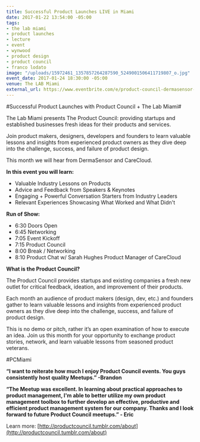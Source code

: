 ```yaml
---
title: Successful Product Launches LIVE in Miami
date: 2017-01-22 13:54:00 -05:00
tags:
- the lab miami
- product launches
- lecture
- event
- wynwood
- product design
- product council
- franco lodato
image: "/uploads/15972461_1357857264287590_5249001506411719807_o.jpg"
event_date: 2017-01-24 18:30:00 -05:00
venue: The LAB Miami
external_url: https://www.eventbrite.com/e/product-council-dermasensor-carecloud-tickets-30664948687
---
```


#Successful Product Launches with Product Council + The Lab Miami#

The Lab Miami presents The Product Council: providing startups and established businesses fresh ideas for their products and services.

Join product makers, designers, developers and founders to learn valuable lessons and insights from experienced product owners as they dive deep into the challenge, success, and failure of product design.

This month we will hear from DermaSensor and CareCloud. 

**In this event you will learn:**
* Valuable Industry Lessons on Products
* Advice and Feedback from Speakers & Keynotes
* Engaging + Powerful Conversation Starters from Industry Leaders
* Relevant Experiences Showcasing What Worked and What Didn't

**Run of Show:**
* 6:30 Doors Open 
* 6:45 Networking 
* 7:05 Event Kickoff 
* 7:15 Product Council 
* 8:00 Break / Networking 
* 8:10 Product Chat w/ Sarah Hughes Product Manager of CareCloud

****What is the Product Council?****

The Product Council provides startups and existing companies a fresh new outlet for critical feedback, ideation, and improvement of their products. 

Each month an audience of product makers (design, dev, etc.) and founders gather to learn valuable lessons and insights from experienced product owners as they dive deep into the challenge, success, and failure of product design. 

This is no demo or pitch, rather it’s an open examination of how to execute an idea. Join us this month for your opportunity to exchange product stories, network, and learn valuable lessons from seasoned product veterans.

#PCMiami

**“I want to reiterate how much I enjoy Product Council events. You guys consistently host quality Meetups.” -Brandon**

**“The Meetup was excellent. In learning about practical approaches to product management, I'm able to better utilize my own product management toolbox to further develop an effective, productive and efficient product management system for our company. Thanks and I look forward to future Product Council meetups.” - Eric**

Learn more: [http://productcouncil.tumblr.com/about](http://productcouncil.tumblr.com/about)